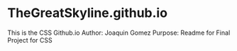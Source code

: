 # TheGreatSkyline.github.io
This is the CSS Github.io
Author: Joaquin Gomez
Purpose: Readme for Final Project for CSS